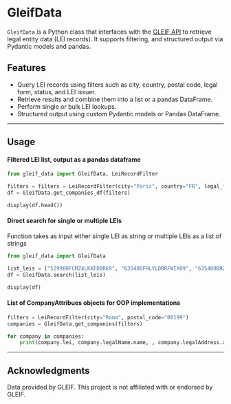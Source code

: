# GleifData

`GleifData` is a Python class that interfaces with the [GLEIF API](https://www.gleif.org/en/about-lei/open-data/gleif-api) to retrieve legal entity data (LEI records). It supports filtering, and structured output via Pydantic models and pandas.

## Features

- Query LEI records using filters such as city, country, postal code, legal form, status, and LEI issuer.
- Retrieve results and combine them into a list or a pandas DataFrame.
- Perform single or bulk LEI lookups.
- Structured output using custom Pydantic models or Pandas DataFrame.

---

## Usage

#### Filtered LEI list, output as a pandas dataframe

```python
from gleif_data import GleifData, LeiRecordFilter

filters = filters = LeiRecordFilter(city="Paris", country="FR", legal_form="1GNM")
df = GleifData.get_companies_df(filters)

display(df.head())
```

#### Direct search for single or multiple LEIs
Function takes as input either single LEI as string or multiple LEIs as a list of strings

```python
from gleif_data import GleifData

list_leis = ["529900FCMZ4LKXFD0R69", "635400FHLYLDBRFWIX09", "635400BR2ROC1FVEBQ56"]
df = GleifData.search(list_leis)

display(df)
```

#### List of CompanyAttribues objects for OOP implementations 

```python
filters = LeiRecordFilter(city="Roma", postal_code="00199")
companies = GleifData.get_companies(filters)

for company in companies:
    print(company.lei, company.legalName.name, , company.legalAddress.addressLines)
```

---

## Acknowledgments
Data provided by GLEIF. This project is not affiliated with or endorsed by GLEIF.
